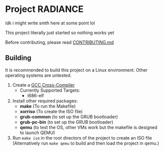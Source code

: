 # Project RADIANCE
idk i might write smth here at some point lol

This project literally just started so nothing works yet

Before contributing, please read [CONTRIBUTING.md](./CONTRIBUTING.md)

## Building
It is recommended to build this project on a Linux environment. Other operating systems are untested.

1. Create a [GCC Cross-Compiler](https://wiki.osdev.org/GCC_Cross-Compiler)
    - Currently Supported Targets:
        - i686-elf
2. Install other required packages:
    - **make** (To run the Makefile)
    - **xorriso** (To create the ISO file)
    - **grub-common** (to set up the GRUB bootloader)
    - **grub-pc-bin** (to set up the GRUB bootloader)
    - **qemu** (to test the OS, other VMs work but the makefile is designed to launch QEMU)
2. Run ``make iso`` in the root directors of the project to create an ISO file (Alternatively run ``make qemu`` to build and then load the project in qemu.)
